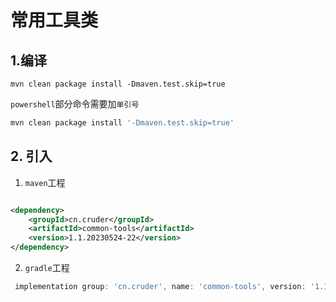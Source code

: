 # 常用工具类

## 1.编译

```shell
mvn clean package install -Dmaven.test.skip=true
```

`powershell`部分命令需要加`单引号`

```powershell
mvn clean package install '-Dmaven.test.skip=true'
```

## 2. 引入

1. `maven`工程

```xml

<dependency>
    <groupId>cn.cruder</groupId>
    <artifactId>common-tools</artifactId>
    <version>1.1.20230524-22</version>
</dependency>
```

2. `gradle`工程

```groovy
 implementation group: 'cn.cruder', name: 'common-tools', version: '1.1.20230217-11.1.20230405-14'
```

